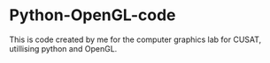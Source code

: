 # Python-OpenGL-code
This is code created by me for the computer graphics lab for CUSAT, utillising python and OpenGL.
